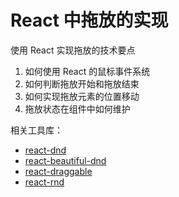 # React 中拖放的实现

使用 React 实现拖放的技术要点

1. 如何使用 React 的鼠标事件系统
2. 如何判断拖放开始和拖放结束
3. 如何实现拖放元素的位置移动
4. 拖放状态在组件中如何维护

相关工具库：

- [react-dnd](https://www.npmjs.com/package/react-dnd)
- [react-beautiful-dnd](https://www.npmjs.com/package/react-beautiful-dnd)
- [react-draggable](https://www.npmjs.com/package/react-draggable)
- [react-rnd](https://www.npmjs.com/package/react-rnd)
